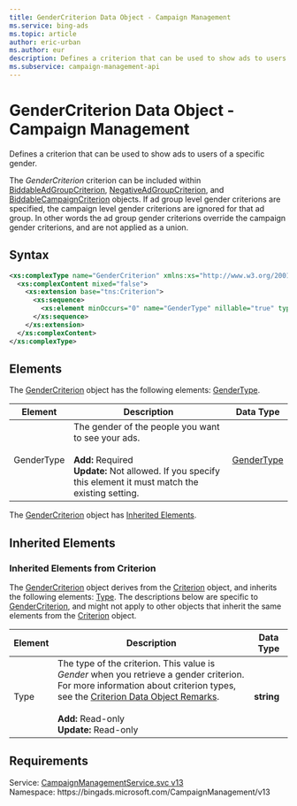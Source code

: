 ```yaml
---
title: GenderCriterion Data Object - Campaign Management
ms.service: bing-ads
ms.topic: article
author: eric-urban
ms.author: eur
description: Defines a criterion that can be used to show ads to users of a specific gender.
ms.subservice: campaign-management-api
---
```

# GenderCriterion Data Object - Campaign Management
Defines a criterion that can be used to show ads to users of a specific gender.

The *GenderCriterion* criterion can be included within [BiddableAdGroupCriterion](biddableadgroupcriterion.md), [NegativeAdGroupCriterion](negativeadgroupcriterion.md), and [BiddableCampaignCriterion](biddablecampaigncriterion.md) objects. If ad group level gender criterions are specified, the campaign level gender criterions are ignored for that ad group. In other words the ad group gender criterions override the campaign gender criterions, and are not applied as a union.   

## Syntax
```xml
<xs:complexType name="GenderCriterion" xmlns:xs="http://www.w3.org/2001/XMLSchema">
  <xs:complexContent mixed="false">
    <xs:extension base="tns:Criterion">
      <xs:sequence>
        <xs:element minOccurs="0" name="GenderType" nillable="true" type="tns:GenderType" />
      </xs:sequence>
    </xs:extension>
  </xs:complexContent>
</xs:complexType>
```

## <a name="elements"></a>Elements

The [GenderCriterion](gendercriterion.md) object has the following elements: [GenderType](#gendertype).

|Element|Description|Data Type|
|-----------|---------------|-------------|
|<a name="gendertype"></a>GenderType|The gender of the people you want to see your ads.<br/><br/>**Add:** Required<br/>**Update:** Not allowed. If you specify this element it must match the existing setting. |[GenderType](gendertype.md)|

The [GenderCriterion](gendercriterion.md) object has [Inherited Elements](#inheritedelements).

## <a name="inheritedelements"></a>Inherited Elements

### <a name="inheritedelementscriterion"></a>Inherited Elements from Criterion
The [GenderCriterion](gendercriterion.md) object derives from the [Criterion](criterion.md) object, and inherits the following elements: [Type](#type). The descriptions below are specific to [GenderCriterion](gendercriterion.md), and might not apply to other objects that inherit the same elements from the [Criterion](criterion.md) object.  

|Element|Description|Data Type|
|-----------|---------------|-------------|
|<a name="type"></a>Type|The type of the criterion. This value is *Gender* when you retrieve a gender criterion. For more information about criterion types, see the [Criterion Data Object Remarks](criterion.md#remarks).<br/><br/>**Add:** Read-only<br/>**Update:** Read-only|**string**|

## Requirements
Service: [CampaignManagementService.svc v13](https://campaign.api.bingads.microsoft.com/Api/Advertiser/CampaignManagement/v13/CampaignManagementService.svc)  
Namespace: https\://bingads.microsoft.com/CampaignManagement/v13  

